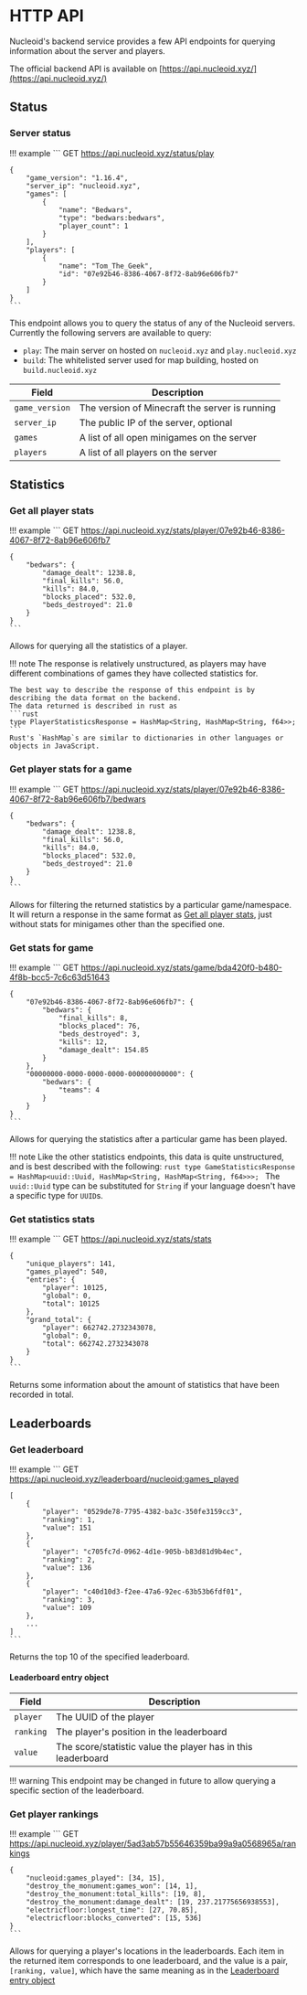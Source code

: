 # HTTP API

Nucleoid's backend service provides a few API endpoints for querying information about the server and players.

The official backend API is available on [https://api.nucleoid.xyz/](https://api.nucleoid.xyz/)

## Status

### Server status
!!! example
    ```
    GET https://api.nucleoid.xyz/status/play

    {
        "game_version": "1.16.4",
        "server_ip": "nucleoid.xyz",
        "games": [
            {
                "name": "Bedwars",
                "type": "bedwars:bedwars",
                "player_count": 1
            }
        ],
        "players": [
            {
                "name": "Tom_The_Geek",
                "id": "07e92b46-8386-4067-8f72-8ab96e606fb7"
            }
        ]
    }
    ```

This endpoint allows you to query the status of any of the Nucleoid servers.
Currently the following servers are available to query:

- `play`: The main server on hosted on `nucleoid.xyz` and `play.nucleoid.xyz`
- `build`: The whitelisted server used for map building, hosted on `build.nucleoid.xyz`

| Field | Description |
|-------|-------------|
| `game_version` | The version of Minecraft the server is running |
| `server_ip` | The public IP of the server, optional |
| `games` | A list of all open minigames on the server |
| `players` | A list of all players on the server |

## Statistics

### Get all player stats
!!! example
    ```
    GET https://api.nucleoid.xyz/stats/player/07e92b46-8386-4067-8f72-8ab96e606fb7

    {
        "bedwars": {
            "damage_dealt": 1238.8,
            "final_kills": 56.0,
            "kills": 84.0,
            "blocks_placed": 532.0,
            "beds_destroyed": 21.0
        }
    }
    ```

Allows for querying all the statistics of a player.

!!! note
    The response is relatively unstructured, as players may have different combinations of games they have collected statistics for.

    The best way to describe the response of this endpoint is by describing the data format on the backend.
    The data returned is described in rust as
    ```rust
    type PlayerStatisticsResponse = HashMap<String, HashMap<String, f64>>;
    ```
    Rust's `HashMap`s are similar to dictionaries in other languages or objects in JavaScript.

### Get player stats for a game
!!! example
    ```
    GET https://api.nucleoid.xyz/stats/player/07e92b46-8386-4067-8f72-8ab96e606fb7/bedwars

    {
        "bedwars": {
            "damage_dealt": 1238.8,
            "final_kills": 56.0,
            "kills": 84.0,
            "blocks_placed": 532.0,
            "beds_destroyed": 21.0
        }
    }
    ```

Allows for filtering the returned statistics by a particular game/namespace.
It will return a response in the same format as [Get all player stats](#get-all-player-stats), just without stats for minigames other than the specified one.

### Get stats for game
!!! example
    ```
    GET https://api.nucleoid.xyz/stats/game/bda420f0-b480-4f8b-bcc5-7c6c63d51643

    {
        "07e92b46-8386-4067-8f72-8ab96e606fb7": {
            "bedwars": {
                "final_kills": 8,
                "blocks_placed": 76,
                "beds_destroyed": 3,
                "kills": 12,
                "damage_dealt": 154.85
            }
        },
        "00000000-0000-0000-0000-000000000000": {
            "bedwars": {
                "teams": 4
            }
        }
    }
    ```

Allows for querying the statistics after a particular game has been played.

!!! note
    Like the other statistics endpoints, this data is quite unstructured, and is best described with the following:
    ```rust
    type GameStatisticsResponse = HashMap<uuid::Uuid, HashMap<String, HashMap<String, f64>>>;
    ```
    The `uuid::Uuid` type can be substituted for `String` if your language doesn't have a specific type for `UUID`s.

### Get statistics stats

!!! example
    ```
    GET https://api.nucleoid.xyz/stats/stats

    {
        "unique_players": 141,
        "games_played": 540,
        "entries": {
            "player": 10125,
            "global": 0,
            "total": 10125
        },
        "grand_total": {
            "player": 662742.2732343078,
            "global": 0,
            "total": 662742.2732343078
        }
    }
    ```

Returns some information about the amount of statistics that have been recorded in total.

## Leaderboards

### Get leaderboard

!!! example
    ```
    GET https://api.nucleoid.xyz/leaderboard/nucleoid:games_played

    [
        {
            "player": "0529de78-7795-4382-ba3c-350fe3159cc3",
            "ranking": 1,
            "value": 151
        },
        {
            "player": "c705fc7d-0962-4d1e-905b-b83d81d9b4ec",
            "ranking": 2,
            "value": 136
        },
        {
            "player": "c40d10d3-f2ee-47a6-92ec-63b53b6fdf01",
            "ranking": 3,
            "value": 109
        },
        ...
    ]
    ```

Returns the top 10 of the specified leaderboard.

#### Leaderboard entry object

| Field | Description |
| ----- | ----------- |
| `player` | The UUID of the player |
| `ranking` | The player's position in the leaderboard |
| `value` | The score/statistic value the player has in this leaderboard |

!!! warning
    This endpoint may be changed in future to allow querying a specific section of the leaderboard.

### Get player rankings

!!! example
    ```
    GET https://api.nucleoid.xyz/player/5ad3ab57b55646359ba99a9a0568965a/rankings

    {
        "nucleoid:games_played": [34, 15],
        "destroy_the_monument:games_won": [14, 1],
        "destroy_the_monument:total_kills": [19, 8],
        "destroy_the_monument:damage_dealt": [19, 237.21775656938553],
        "electricfloor:longest_time": [27, 70.85],
        "electricfloor:blocks_converted": [15, 536]
    }
    ```

Allows for querying a player's locations in the leaderboards.
Each item in the returned item corresponds to one leaderboard, and the value is a pair, `[ranking, value]`, which have the same meaning as in the [Leaderboard entry object](#leaderboard-entry-object)
